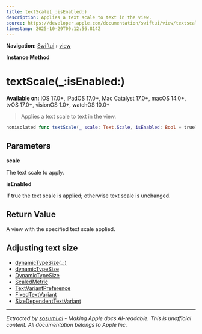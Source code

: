 ```yaml
---
title: textScale(_:isEnabled:)
description: Applies a text scale to text in the view.
source: https://developer.apple.com/documentation/swiftui/view/textscale(_:isenabled:)
timestamp: 2025-10-29T00:12:56.814Z
---
```


**Navigation:** [Swiftui](/documentation/swiftui) › [view](/documentation/swiftui/view)

**Instance Method**

# textScale(_:isEnabled:)

**Available on:** iOS 17.0+, iPadOS 17.0+, Mac Catalyst 17.0+, macOS 14.0+, tvOS 17.0+, visionOS 1.0+, watchOS 10.0+

> Applies a text scale to text in the view.

```swift
nonisolated func textScale(_ scale: Text.Scale, isEnabled: Bool = true) -> some View
```

## Parameters

**scale**

The text scale to apply.



**isEnabled**

If true the text scale is applied; otherwise text scale is unchanged.



## Return Value

A view with the specified text scale applied.

## Adjusting text size

- [dynamicTypeSize(_:)](/documentation/swiftui/view/dynamictypesize(_:))
- [dynamicTypeSize](/documentation/swiftui/environmentvalues/dynamictypesize)
- [DynamicTypeSize](/documentation/swiftui/dynamictypesize)
- [ScaledMetric](/documentation/swiftui/scaledmetric)
- [TextVariantPreference](/documentation/swiftui/textvariantpreference)
- [FixedTextVariant](/documentation/swiftui/fixedtextvariant)
- [SizeDependentTextVariant](/documentation/swiftui/sizedependenttextvariant)

---

*Extracted by [sosumi.ai](https://sosumi.ai) - Making Apple docs AI-readable.*
*This is unofficial content. All documentation belongs to Apple Inc.*
